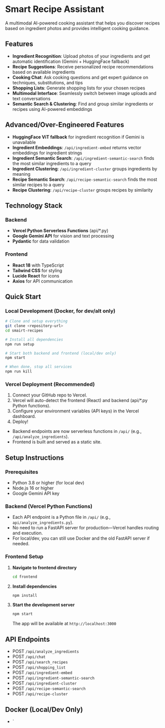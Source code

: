 # Smart Recipe Assistant

A multimodal AI-powered cooking assistant that helps you discover recipes based on ingredient photos and provides intelligent cooking guidance.

## Features

- **Ingredient Recognition**: Upload photos of your ingredients and get automatic identification (Gemini + HuggingFace fallback)
- **Recipe Suggestions**: Receive personalized recipe recommendations based on available ingredients
- **Cooking Chat**: Ask cooking questions and get expert guidance on techniques, substitutions, and tips
- **Shopping Lists**: Generate shopping lists for your chosen recipes
- **Multimodal Interface**: Seamlessly switch between image uploads and text conversations
- **Semantic Search & Clustering**: Find and group similar ingredients or recipes using AI-powered embeddings

## Advanced/Over-Engineered Features

- **HuggingFace ViT fallback** for ingredient recognition if Gemini is unavailable
- **Ingredient Embeddings**: `/api/ingredient-embed` returns vector embeddings for ingredient strings
- **Ingredient Semantic Search**: `/api/ingredient-semantic-search` finds the most similar ingredients to a query
- **Ingredient Clustering**: `/api/ingredient-cluster` groups ingredients by meaning
- **Recipe Semantic Search**: `/api/recipe-semantic-search` finds the most similar recipes to a query
- **Recipe Clustering**: `/api/recipe-cluster` groups recipes by similarity

## Technology Stack

### Backend

- **Vercel Python Serverless Functions** (api/\*.py)
- **Google Gemini API** for vision and text processing
- **Pydantic** for data validation

### Frontend

- **React 18** with TypeScript
- **Tailwind CSS** for styling
- **Lucide React** for icons
- **Axios** for API communication

## Quick Start

### Local Development (Docker, for dev/alt only)

```bash
# Clone and setup everything
git clone <repository-url>
cd smairt-recipes

# Install all dependencies
npm run setup

# Start both backend and frontend (local/dev only)
npm start

# When done, stop all services
npm run kill
```

### Vercel Deployment (Recommended)

1. Connect your GitHub repo to Vercel.
2. Vercel will auto-detect the frontend (React) and backend (api/\*.py Python functions).
3. Configure your environment variables (API keys) in the Vercel dashboard.
4. Deploy!

- Backend endpoints are now serverless functions in `/api/` (e.g., `/api/analyze_ingredients`).
- Frontend is built and served as a static site.

## Setup Instructions

### Prerequisites

- Python 3.8 or higher (for local dev)
- Node.js 16 or higher
- Google Gemini API key

### Backend (Vercel Python Functions)

- Each API endpoint is a Python file in `/api/` (e.g., `api/analyze_ingredients.py`).
- No need to run a FastAPI server for production—Vercel handles routing and execution.
- For local/dev, you can still use Docker and the old FastAPI server if needed.

### Frontend Setup

1. **Navigate to frontend directory**

   ```bash
   cd frontend
   ```

2. **Install dependencies**

   ```bash
   npm install
   ```

3. **Start the development server**
   ```bash
   npm start
   ```
   The app will be available at `http://localhost:3000`

## API Endpoints

- POST `/api/analyze_ingredients`
- POST `/api/chat`
- POST `/api/search_recipes`
- POST `/api/shopping_list`
- POST `/api/ingredient-embed`
- POST `/api/ingredient-semantic-search`
- POST `/api/ingredient-cluster`
- POST `/api/recipe-semantic-search`
- POST `/api/recipe-cluster`

## Docker (Local/Dev Only)

- `
